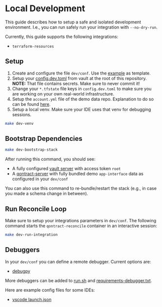# Local Development

This guide describes how to setup a safe and isolated development environment. I.e., you can run safely run your integration with `--no-dry-run`. 

Currently, this guide supports the following integrations:

- `terraform-resources`

## Setup

1. Create and configure the file `dev/conf`. Use the [example](../dev/conf.example) as template.
2. Setup your [config.dev.toml](https://gitlab.cee.redhat.com/service/app-interface/-/blob/master/docs/app-sre/sop/app-interface-development-environment-setup.md#using-development-data) from vault at the root of this repository. **NOTE:** That file contains secrets. Make sure to never commit it!
3. Change your `*.tfstate` file keys in `config.dev.toml` to make sure you are working on your own real-world infrastructure.
4. Setup the `account.yml` file of the demo data repo. Explanation to do so can be found [here](https://gitlab.cee.redhat.com/service/app-interface/-/blob/master/docs/app-sre/sop/app-interface-development-environment-setup.md#using-development-data).
5. Setup a local venv. Make sure your IDE uses that venv for debugging sessions.

```sh
make dev-venv
```

## Bootstrap Dependencies

```sh
make dev-bootstrap-stack
```

After running this command, you should see:

- A fully configured [vault server](http://localhost:8200) with access token `root`
- A [qontract-server](http://localhost:4000) with fully bundled demo `app-interface` data as configured in your `dev/conf`

You can also use this command to re-bundle/restart the stack (e.g., in case you made a schema change in between).

## Run Reconcile Loop

Make sure to setup your integrations parameters in `dev/conf`. The following command starts the `qontract-reconcile` container in an interactive session:

```sh
make dev-run-integration
```

## Debuggers

In your `dev/conf` you can define a remote debugger.
Current options are:

- [debugpy](https://github.com/microsoft/debugpy)

More debuggers can be added to [run.sh](../dev/run.sh) and
[requirements-debugger.txt](../requirements-debugger.txt).

Here are example config files for some IDEs:

- [vscode launch.json](../dev/vscode-debugger/launch.example.json)